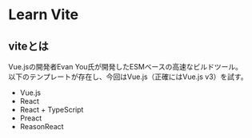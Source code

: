 # Learn Vite

## viteとは
Vue.jsの開発者Evan You氏が開発したESMベースの高速なビルドツール。  
以下のテンプレートが存在し、今回はVue.js（正確にはVue.js v3）を試す。

- Vue.js 
- React
- React + TypeScript
- Preact
- ReasonReact

